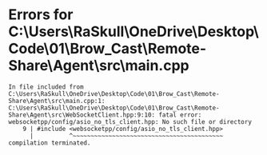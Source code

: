 # Errors for C:\Users\RaSkull\OneDrive\Desktop\Code\01\Brow_Cast\Remote-Share\Agent\src\main.cpp

```
In file included from C:\Users\RaSkull\OneDrive\Desktop\Code\01\Brow_Cast\Remote-Share\Agent\src\main.cpp:1:
C:\Users\RaSkull\OneDrive\Desktop\Code\01\Brow_Cast\Remote-Share\Agent\src\WebSocketClient.hpp:9:10: fatal error: websocketpp/config/asio_no_tls_client.hpp: No such file or directory
    9 | #include <websocketpp/config/asio_no_tls_client.hpp>
      |          ^~~~~~~~~~~~~~~~~~~~~~~~~~~~~~~~~~~~~~~~~~~
compilation terminated.

```
